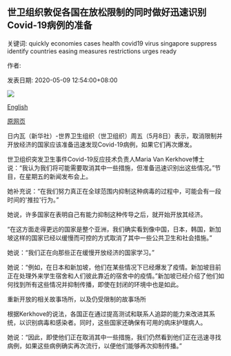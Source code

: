 ## 世卫组织敦促各国在放松限制的同时做好迅速识别Covid-19病例的准备

关键词: quickly economies cases health covid19 virus singapore suppress identify countries easing measures restrictions urges ready

作者: 

发表日期: 2020-05-09 12:54:00+08:00

![](https://www.straitstimes.com/sites/default/files/styles/x_large/public/articles/2020/05/09/kc-who0905.jpg?itok=xzGvVq0V)

[English](WHO%20urges%20countries%20to%20be%20ready%20to%20quickly%20identify%20Covid-19%20cases%20while%20easing%20restrictions.md)

[原网页](https://www.straitstimes.com/world/europe/who-urges-countries-to-be-ready-to-quickly-identify-covid-19-cases-while-easing)

日内瓦（新华社）-世界卫生组织（世卫组织）周五（5月8日）表示，取消限制并开放经济的国家应该准备迅速发现Covid-19病例，如果它们再次爆发。

世卫组织突发卫生事件Covid-19反应技术负责人Maria Van Kerkhove博士说：“我认为我们将可能需要取消其中一些措施，但准备迅速识别出这些情况。”节目，在星期五的新闻发布会上。

她补充说：“在我们努力真正在全球范围内抑制这种病毒的过程中，可能会有一段时间的'推拉'行为。”

她说，许多国家在表明自己有能力抑制这种传导之后，就开始开放其经济。

“在这方面走得更远的国家是整个亚洲，我们确实看到像中国，日本，韩国，新加坡这样的国家已经以缓慢而可控的方式取消了其中一些公共卫生和社会措施。”

她说：“我们正在向那些正在缓慢开放经济的国家学习。”

她说：“例如，在日本和新加坡，他们在某些情况下已经爆发了疫情。新加坡目前正在处理外来学生宿舍和人们彼此靠近的宿舍中的疫情。”新加坡已经介绍了他们如何找到所有这些情况并抑制传播，即使在封闭的环境中也是如此。

重新开放的相关故事场所，以及仍受限制的故事场所

根据Kerkhove的说法，各国正在通过提高测试和联系人追踪的能力来改进其系统，以识别病毒和感染者。同时，这些国家还确保有可用的病床护理病人。

她说：“因此，即使他们正在取消其中一些措施，我们仍然看到他们正在迅速寻找病例，如果这些病例确实再次流行，以便他们能够再次抑制传播。”